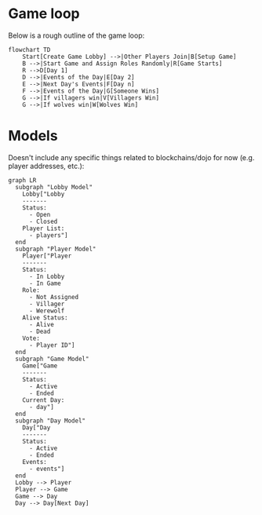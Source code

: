 # Game loop

Below is a rough outline of the game loop:

```mermaid
flowchart TD
    Start[Create Game Lobby] -->|Other Players Join|B[Setup Game]
    B -->|Start Game and Assign Roles Randomly|R[Game Starts]
    R -->D[Day 1]
    D -->|Events of the Day|E[Day 2]
    E -->|Next Day's Events|F[Day n]
    F -->|Events of the Day|G[Someone Wins]
    G -->|If villagers win|V[Villagers Win]
    G -->|If wolves win|W[Wolves Win]
```

# Models

Doesn't include any specific things related to blockchains/dojo for now (e.g. player addresses, etc.):

```mermaid
graph LR
  subgraph "Lobby Model"
    Lobby["Lobby 
    -------
    Status: 
      - Open
      - Closed
    Player List: 
      - players"]
  end
  subgraph "Player Model"
    Player["Player 
    -------
    Status: 
      - In Lobby
      - In Game
    Role: 
      - Not Assigned
      - Villager
      - Werewolf
    Alive Status: 
      - Alive
      - Dead
    Vote: 
      - Player ID"]
  end
  subgraph "Game Model"
    Game["Game 
    -------
    Status: 
      - Active
      - Ended
    Current Day: 
      - day"]
  end
  subgraph "Day Model"
    Day["Day 
    -------
    Status: 
      - Active
      - Ended
    Events: 
      - events"]
  end
  Lobby --> Player
  Player --> Game
  Game --> Day
  Day --> Day[Next Day]
```
